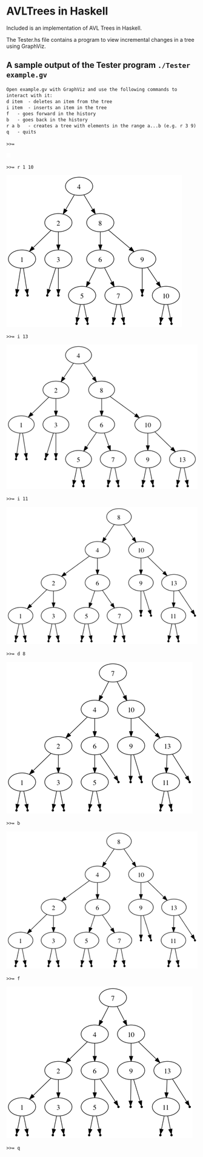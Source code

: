 AVLTrees in Haskell
===================

Included is an implementation of AVL Trees in Haskell.

The Tester.hs file contains a program to view incremental changes in a tree using GraphViz.

A sample output of the Tester program `./Tester example.gv`
-----------------------------------------------------------
```
Open example.gv with GraphViz and use the following commands to interact with it:
d item	- deletes an item from the tree
i item	- inserts an item in the tree
f	- goes forward in the history
b	- goes back in the history
r a b	- creates a tree with elements in the range a...b (e.g. r 3 9)
q	- quits

>>=
```
![t1](./Screenshots/t1.png "t1")

```
>>= r 1 10
```
![t2](./Screenshots/t2.png "t2")

```
>>= i 13
```
![t3](./Screenshots/t3.png "t3")

```
>>= i 11
```
![t4](./Screenshots/t4.png "t4")

```
>>= d 8
```
![t5](./Screenshots/t5.png "t5")

```
>>= b
```
![t4](./Screenshots/t4.png "t4")

```
>>= f
```
![t5](./Screenshots/t5.png "t5")

```
>>= q
```

